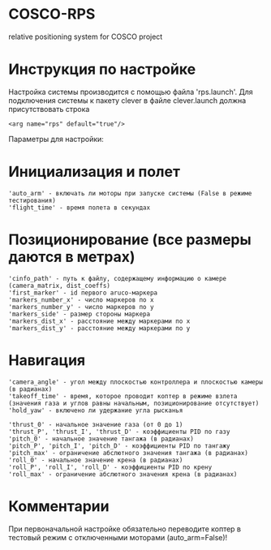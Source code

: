 # COSCO-RPS
relative positioning system for COSCO project

# Инструкция по настройке

Настройка системы производится с помощью файла 'rps.launch'. 
Для подключения системы к пакету clever в файле clever.launch должна присутствовать строка

	<arg name="rps" default="true"/>
	
Параметры для настройки:

  # Инициализация и полет
	'auto_arm' - включать ли моторы при запуске системы (False в режиме тестирования)
	'flight_time' - время полета в секундах
  
  # Позиционирование (все размеры даются в метрах)
	'cinfo_path' - путь к файлу, содержащему информацию о камере (camera_matrix, dist_coeffs)
	'first_marker' - id первого aruco-маркера
	'markers_number_x' - число маркеров по x
	'markers_number_y' - число маркеров по y 
	'markers_side' - размер стороны маркера	 
  	'markers_dist_x' - расстояние между маркерами по x
	'markers_dist_y' - расстояние между маркерами по y

  # Навигация
	'camera_angle' - угол между плоскостью контроллера и плоскостью камеры (в радианах)
	'takeoff_time' - время, которое проводит коптер в режиме взлета (значения газа и углов равны начальным, позиционирование отсутствует)
  	'hold_yaw' - включено ли удержание угла рысканья

	'thrust_0' - начальное значение газа (от 0 до 1)
	'thrust_P', 'thrust_I', 'thrust_D' - коэффициенты PID по газу
	'pitch_0' - начальное значение тангажа (в радианах)
	'pitch_P', 'pitch_I', 'pitch_D' - коэффициенты PID по тангажу
	'pitch_max' - ограничение абслютного значения тангажа (в радианах)
  	'roll_0' - начальное значение крена (в радианах)
	'roll_P', 'roll_I', 'roll_D' - коэффициенты PID по крену
	'roll_max' - ограничение абслютного значения крена (в радианах)
  
 # Комментарии
 При первоначальной настройке обязательно переводите коптер в тестовый режим с отключенными моторами (auto_arm=False)! 
